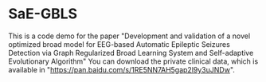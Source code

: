 # SaE-GBLS
This is a code demo for the paper "Development and validation of a novel optimized broad model for EEG-based Automatic Epileptic Seizures Detection via Graph Regularized Broad Learning System and Self-adaptive Evolutionary Algorithm"
You can download the private clinical data, which is available in "https://pan.baidu.com/s/1RE5NN7AH5gap2l9y3uJNDw".
